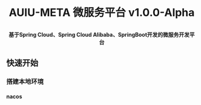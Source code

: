 <h1 align="center" style="margin: 30px 0 30px; font-weight: bold;">AUIU-META 微服务平台 v1.0.0-Alpha</h1>
<h4 align="center">基于Spring Cloud、Spring Cloud Alibaba、SpringBoot开发的微服务开发平台</h4>

## 快速开始

### 搭建本地环境

#### nacos

####   
